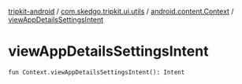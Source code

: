 [tripkit-android](../../index.md) / [com.skedgo.tripkit.ui.utils](../index.md) / [android.content.Context](index.md) / [viewAppDetailsSettingsIntent](./view-app-details-settings-intent.md)

# viewAppDetailsSettingsIntent

`fun Context.viewAppDetailsSettingsIntent(): Intent`